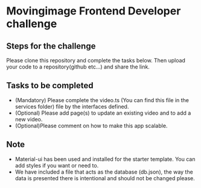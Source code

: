 # Movingimage Frontend Developer challenge

## Steps for the challenge
Please clone this repository and complete the tasks below. Then upload your code to a repository(github etc...) and share the link.

## Tasks to be completed
* (Mandatory) Please complete the video.ts (You can find this file in the services folder) file by the interfaces defined.
* (Optional) Please add page(s) to update an existing video and to add a new video.
* (Optional)Please comment on how to make this app scalable.

## Note
* Material-ui has been used and installed for the starter template. You can add styles if you want or need to.
* We have included a file that acts as the database (db.json), the way the data is presented there is intentional and should not be changed please.

